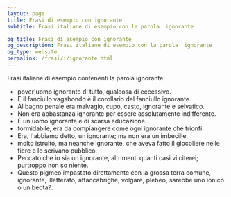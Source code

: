 ```yaml
---
layout: page
title: Frasi di esempio con ignorante 
subtitle: Frasi italiane di esempio con la parola  ignorante

og_title: Frasi di esempio con ignorante 
og_description: Frasi italiane di esempio con la parola  ignorante
og_type: website
permalink: /frasi/i/ignorante.html
---
```


Frasi italiane di esempio contenenti la parola ignorante:


- pover'uomo ignorante di tutto, qualcosa di eccessivo.
- E il fanciullo vagabondo è il corollario del fanciullo ignorante.
- Al bagno penale era malvagio, cupo, casto, ignorante e selvatico.
- Non era abbastanza ignorante per essere assolutamente indifferente.
- È un uomo ignorante e di scarsa educazione.
- formidabile, era da compiangere come ogni ignorante che trionfi.
- Era, l'abbiamo detto, un ignorante; ma non era un imbecille.
- molto istruito, ma neanche ignorante, che aveva fatto il giocoliere nelle fiere e lo scrivano pubblico.
- Peccato che io sia un ignorante, altrimenti quanti casi vi citerei; purtroppo non so niente.
- Questo pigmeo impastato direttamente con la grossa terra comune, ignorante, illetterato, attaccabrighe, volgare, plebeo, sarebbe uno ionico o un beota?.

